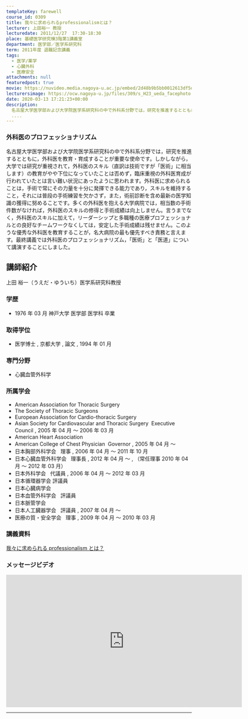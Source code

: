 ```yaml
---
templateKey: farewell
course_id: 0309
title: 我々に求められるprofessionalismとは？
lecturer: 上田裕一 教授
lecturedate: 2011/12/27  17:30-18:30
place: 基礎医学研究棟3階第1講義室
department: 医学部／医学系研究科
term: 2011年度 退職記念講義
tags:
  - 医学/薬学
  - 心臓外科
  - 医療安全
attachments: null
featuredpost: true
movie: https://nuvideo.media.nagoya-u.ac.jp/embed/2d48b9b5bb0012613df5df907ce277ce5956775a
lecturersimage: https://ocw.nagoya-u.jp/files/309/s_H23_ueda_facephoto.jpg
date: 2020-03-13 17:21:23+00:00
description:
  名古屋大学医学部および大学院医学系研究科の中で外科系分野では，研究を推進するとともに，外科医を教育・育成することが重要な使命です。しかしながら，大学では研究が重視されて，外科医のスキル（直訳は技術ですが「医術」に相当します）の教育がやや下位になっていたことは否めず，臨床重視の外科医育成が行われていたとは言い難い状況にあったように思われます。外科医に求められることは，手術で常にその力量を十分に発
  ....
---
```


### 外科医のプロフェッショナリズム

名古屋大学医学部および大学院医学系研究科の中で外科系分野では，研究を推進するとともに，外科医を教育・育成することが重要な使命です。しかしながら，大学では研究が重視されて，外科医のスキル（直訳は技術ですが「医術」に相当します）の教育がやや下位になっていたことは否めず，臨床重視の外科医育成が行われていたとは言い難い状況にあったように思われます。外科医に求められることは，手術で常にその力量を十分に発揮できる能力であり，スキルを維持すること，それには普段の手術練習を欠かさず，また，術前診断を含め最新の医学知識の獲得に努めることです。多くの外科医を抱える大学病院では，相当数の手術件数がなければ，外科医のスキルの修得と手術成績は向上しません。言うまでなく，外科医のスキルに加えて，リーダーシップと多職種の医療プロフェッショナルとの良好なチームワークなくしては，安定した手術成績は残せません。このような優秀な外科医を教育することが，名大病院の最も優先すべき責務と言えます。最終講義では外科医のプロフェッショナリズム，「医術」と「医道」について講演することにしました。

## 講師紹介

上田 裕一（うえだ・ゆういち）医学系研究科教授

### 学歴

- 1976 年 03 月 神戸大学 医学部 医学科 卒業

### 取得学位

- 医学博士 , 京都大学 , 論文 , 1994 年 01 月

### 専門分野

- 心臓血管外科学

### 所属学会

- American Association for Thoracic Surgery
- The Society of Thoracic Surgeons
- European Association for Cardio-thoracic Surgery
- Asian Society for Cardiovascular and Thoracic Surgery  Executive Council , 2005 年 04 月 〜 2006 年 03 月
- American Heart Association
- American College of Chest Physician  Governor , 2005 年 04 月 〜
- 日本胸部外科学会   理事 , 2006 年 04 月 〜 2011 年 10 月
- 日本心臓血管外科学会   理事長 , 2012 年 04 月 〜 , （常任理事 2010 年 04 月 〜 2012 年 03 月）
- 日本外科学会   代議員 , 2006 年 04 月 〜 2012 年 03 月
- 日本循環器学会 評議員
- 日本心臓病学会
- 日本血管外科学会   評議員
- 日本脈管学会
- 日本人工臓器学会   評議員 , 2007 年 04 月 〜
- 医療の質・安全学会   理事 , 2009 年 04 月 〜 2010 年 03 月

### 講義資料

[我々に求められる professionalism とは？](https://ocw.nagoya-u.jp/files/309/ueda_lastLecture_v2-1.pdf)

### メッセージビデオ

<iframe src="https://nuvideo.media.nagoya-u.ac.jp/embed/8115f8c39895d32fa25f8d51d4ef7e44f8eefb2a" width="640" height="360" frameborder="0" allowfullscreen></iframe>

---

